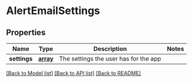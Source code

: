 # AlertEmailSettings

## Properties
Name | Type | Description | Notes
------------ | ------------- | ------------- | -------------
**settings** | [**array**](.md) | The settings the user has for the app | 

[[Back to Model list]](../README.md#documentation-for-models) [[Back to API list]](../README.md#documentation-for-api-endpoints) [[Back to README]](../README.md)

